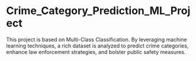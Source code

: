 # Crime_Category_Prediction_ML_Project
This project is based on Multi-Class Classification.
By leveraging machine learning techniques, a rich dataset is analyzed to predict crime categories, enhance law enforcement strategies, and bolster public safety measures.
